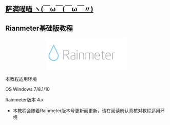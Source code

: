 ## [萨满喵喵 ヽ(￣ω￣(￣ω￣〃)](https://emlvirus.github.io/)

## Rianmeter基础版教程

<p align="center"> <img src="images/82c5b5a7gw1ei04sza147j206z02s0t2.jpg"/> </p>

本教程适用环境

OS Windows 7/8.1/10

Rainmeter版本 4.x

* 本教程会随着Rainmeter版本号更新而更新，请在阅读前认真核对教程适用环境
